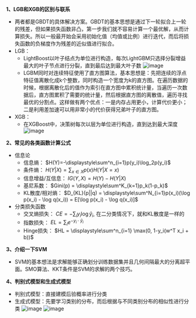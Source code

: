 **1、LGB和XGB的区别与联系**
* 两者都是GBDT的具体解决方案。GBDT的基本思想是通过下一轮拟合上一轮的残差，但如果损失函数非凸，第一步我们就不容易计算一个最优解，从而计算损失。所以一般最开始会采用初始化值（均值或比例）进行迭代，而后将损失函数的负梯度作为残差的近似值进行拟合。
* LGB：
  * LightBoost以叶子结点为单位进行构造，每次LightGBM只选择分裂增益最大的叶子节点进行分裂，直到最后达到最大叶子数 ![image](https://github.com/SnoopyXI/-/assets/78628328/c2d0d29f-f9b0-44b9-b5f8-4b68312207c4)
  * LGBM同时对连续特征使用了直方图算法，基本思想是：先把连续的浮点特征值离散化成k个整数，同时构造一个宽度为k的直方图。在遍历数据的时候，根据离散化后的值作为索引在直方图中累积统计量，当遍历一次数据后，直方图累积了需要的统计量，然后根据直方图的离散值，遍历寻找最优的分割点。这样做有两个优点：一是内存占用更小，计算代价更小；二是利用差加速可以用非常小的代价获得兄弟叶子的直方图。
* XGB：
  * 在XGBoost中，决策树每次以层为单位进行构造，直到达到最大深度 ![image](https://github.com/SnoopyXI/-/assets/78628328/64c19f41-82ae-45cf-baff-0f550e9a75b6)

**2、常见的各类函数计算公式**
* 信息论
  * 信息熵： $H(Y)=-\displaystyle\sum^n_{i=1}p(y_i)\log_2p(y_i)$
  * 条件熵： $H(Y|X) = \displaystyle\sum_{x \in X}p(x)H(Y|X=x)$
  * 信息增益/互信息： $IG(Y, X) = H(Y) - H(Y|X)$
  * 基尼系数： $Gini(p) = \displaystyle\sum^K_{k=1}p_k(1-p_k)$
  * KL散度/相对熵： $D_{KL}(p||q) = \displaystyle\sum^N_{i=1}p(x_i)(\log p(x_i) - \log q(x_i)) = E[\log p(x_i) - \log q(x_i)]$
* 分类损失函数
  * 交叉熵损失： $CE = - \displaystyle\sum_i y_i \log \hat y_i$, 在二分类情况下，就和KL散度是一样的
  * 指数损失： $EL = \displaystyle\sum_i e^{-y_i \cdot \hat y_i}$
  * Hinge损失： $HL = \displaystyle\sum^n_{i=1} \max(0, 1-y_i(w^T x_i + b))$ 
  


**3、介绍一下SVM**
* SVM的基本想法是求解能够正确划分训练数据集并且几何间隔最大的分离超平面。SMO算法、KKT条件是SVM的求解的两个技巧。

**4、判别式模型和生成式模型**
* 判别式模型：直接建模后验概率进行分类
* 生成式模型：先要学习类别的分布，而后根据与不同类别分布的相似性进行分类
  ![image](https://github.com/SnoopyXI/-/assets/78628328/c7f1ebe1-b2ea-4896-93a0-2e5cfd991de9)  ![image](https://github.com/SnoopyXI/-/assets/78628328/55867c0c-0730-4249-9d2d-6c109d39c221)


  
